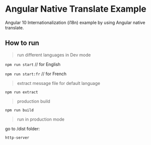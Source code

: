 # Angular Native Translate Example
Angular 10 Internationalization (i18n) example by using Angular native translate.

## How to run

> run different languages in Dev mode

`npm run start`  // for English

`npm run start:fr`  // for French

> extract message file for default language

`npm run extract`

> production build 

`npm run build`

> run in production mode 

go to /dist folder:

`http-server`
